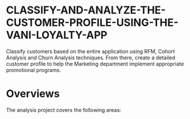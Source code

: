 # CLASSIFY-AND-ANALYZE-THE-CUSTOMER-PROFILE-USING-THE-VANI-LOYALTY-APP
Classify customers based on the entire application using RFM, Cohort Analysis and Churn Analysis techniques. From there, create a detailed customer profile to help the Marketing department implement appropriate promotional programs.
# Overviews

The analysis project covers the following areas:
